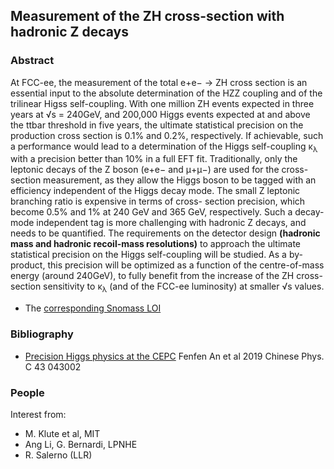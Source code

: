 ## Measurement of the ZH cross-section with hadronic Z decays

### Abstract

At FCC-ee, the measurement of the total e+e− → ZH cross section is an essential input to the absolute determination of the HZZ coupling and of the trilinear Higss self-coupling. With one million ZH events expected in three years at √s = 240GeV, and 200,000 Higgs events expected at and above the ttbar threshold in five years, the ultimate statistical precision on the production cross section is 0.1% and 0.2%, respectively. If achievable, such a performance would lead to a determination of the Higgs self-coupling κ<sub>λ</sub> with a precision better than 10% in a full EFT fit.
Traditionally, only the leptonic decays of the Z boson (e+e− and μ+μ−) are used for the cross- section measurement, as they allow the Higgs boson to be tagged with an efficiency independent of the Higgs decay mode. The small Z leptonic branching ratio is expensive in terms of cross- section precision, which become 0.5% and 1% at 240 GeV and 365 GeV, respectively. Such a decay- mode independent tag is more challenging with hadronic Z decays, and needs to be quantified. The requirements on the detector design **(hadronic mass and hadronic recoil-mass resolutions)**
to approach the ultimate statistical precision on the Higgs self-coupling will be studied. As a by-product, this precision will be optimized as a function of the centre-of-mass energy (around 240GeV), to fully benefit from the increase of the ZH cross-section sensitivity to κ<sub>λ</sub> (and of the FCC-ee luminosity) at smaller √s values.

- The [corresponding Snomass LOI](https://indico.cern.ch/event/951830/contributions/3999001/attachments/2095109/3521327/HiggsParams_SNOWMASS21-EF1_EF0_Patrick_Janot-169.pdf)

### Bibliography

- [Precision Higgs physics at the CEPC](https://iopscience.iop.org/article/10.1088/1674-1137/43/4/043002) Fenfen An et al 2019 Chinese Phys. C 43 043002


### People

Interest from:
- M. Klute et al, MIT
- Ang Li, G. Bernardi, LPNHE
- R. Salerno (LLR)

